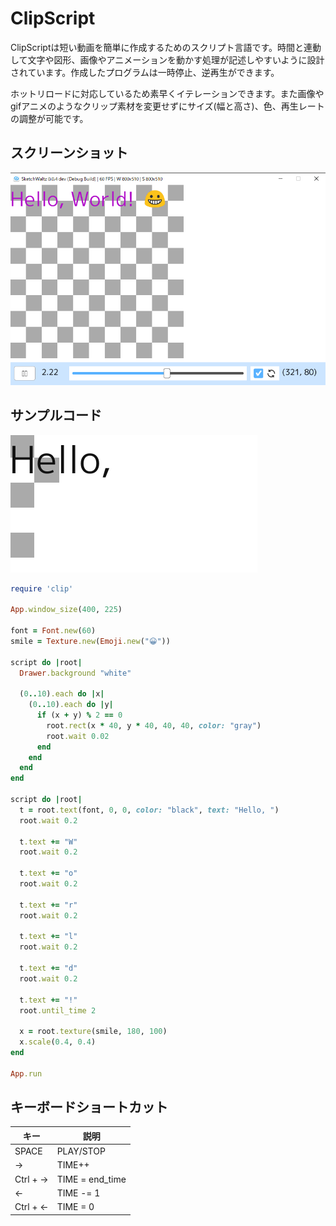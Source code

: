 # ClipScript
ClipScriptは短い動画を簡単に作成するためのスクリプト言語です。時間と連動して文字や図形、画像やアニメーションを動かす処理が記述しやすいように設計されています。作成したプログラムは一時停止、逆再生ができます。

ホットリロードに対応しているため素早くイテレーションできます。また画像やgifアニメのようなクリップ素材を変更せずにサイズ(幅と高さ)、色、再生レートの調整が可能です。

## スクリーンショット

![screen-01](image/clipscript-screen-01.png)

## サンプルコード
![hello.gif](image/hello.gif)

```ruby
require 'clip'

App.window_size(400, 225)

font = Font.new(60)
smile = Texture.new(Emoji.new("😀"))

script do |root|
  Drawer.background "white"

  (0..10).each do |x|
    (0..10).each do |y|
      if (x + y) % 2 == 0
        root.rect(x * 40, y * 40, 40, 40, color: "gray")
        root.wait 0.02
      end
    end
  end
end  

script do |root|
  t = root.text(font, 0, 0, color: "black", text: "Hello, ")
  root.wait 0.2

  t.text += "W"
  root.wait 0.2

  t.text += "o"
  root.wait 0.2

  t.text += "r"
  root.wait 0.2

  t.text += "l"
  root.wait 0.2

  t.text += "d"
  root.wait 0.2

  t.text += "!"
  root.until_time 2

  x = root.texture(smile, 180, 100)
  x.scale(0.4, 0.4)
end

App.run
```

## キーボードショートカット

|  キー  | 説明  |
| ---- | ---- |
|  SPACE  |  PLAY/STOP  |
|  →      |  TIME++  |
|  Ctrl + → |  TIME = end_time  |
|  ←      |  TIME -= 1  |
|  Ctrl + ← |  TIME = 0  |
